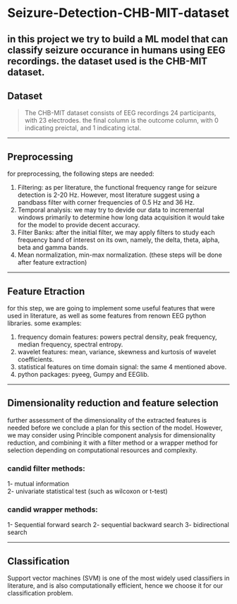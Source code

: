 # Seizure-Detection-CHB-MIT-dataset
in this project we try to build a ML model that can classify seizure occurance in humans using EEG recordings. the dataset used is the CHB-MIT dataset.
---
## Dataset
> The CHB-MIT dataset consists of EEG recordings 24 participants, with 23 electrodes. the final column is the outcome column, with 0 indicating preictal, and 1 indicating ictal. 
---
## Preprocessing 
for preprocessing, the following steps are needed:
1. Filtering: as per literature, the functional frequency range for seizure detection is 2-20 Hz. However, most literature suggest using a pandbass filter with corner frequencies of 0.5 Hz and 36 Hz.
2. Temporal analysis: we may try to devide our data to incremental windows primarily to determine how long data acquisition it would take for the model to provide decent accuracy.
3. Filter Banks: after the initial filter, we may apply filters to study each frequency band of interest on its own, namely, the delta, theta, alpha, beta and gamma bands. 
4. Mean normalization, min-max normalization. (these steps will be done after feature extraction)
---
## Feature Etraction
for this step, we are going to implement some useful features that were used in literature, as well as some features from renown EEG python libraries. some examples:
1. frequency domain features: powers pectral density, peak frequency, median frequency, spectral entropy.
2. wavelet features: mean, variance, skewness and kurtosis of wavelet coefficients. 
3. statistical features on time domain signal: the same 4 mentioned above.
4. python packages: pyeeg, Gumpy and EEGlib. 
---
## Dimensionality reduction and feature selection
further assessment of the dimensionality of the extracted features is needed before we conclude a plan for this section of the model. However, we may consider using Princible component analysis for dimensionality reduction, and combining it with a filter method or a wrapper method for selection depending on computational resources and complexity.
### candid filter methods: 
1- mutual information  
2- univariate statistical test (such as wilcoxon or t-test) 
### candid wrapper methods:
1- Sequential forward search
2- sequential backward search
3- bidirectional search

---
## Classification
Support vector machines (SVM) is one of the most widely used classifiers in literature, and is also computationally efficient, hence we choose it for our classification problem.
